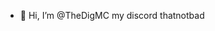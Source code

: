 - 👋 Hi, I’m @TheDigMC
my discord thatnotbad

<!---
TheDigMC/TheDigMC is a ✨ special ✨ repository because its `README.md` (this file) appears on your GitHub profile.
You can click the Preview link to take a look at your changes.
--->
